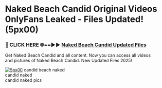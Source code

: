 # Naked Beach Candid Original Videos 0nlyFans Leaked - Files Updated! (5px00)

<h3>🔴 CLICK HERE 🌐==►► <a href="https://tinyurl.com/up5wt9bj" rel="nofollow">Naked Beach Candid Updated Files</a></h3>

Get Naked Beach Candid and all content. Now you can access all videos and pictures of Naked Beach Candid. New Updated Files 2025!

[![5px00](https://i.imgur.com/ABiUzMV.gif)](https://tinyurl.com/up5wt9bj)
candid beach naked<br>
candid naked<br>
candid naked pics